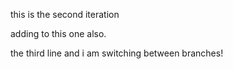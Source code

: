 this is the second iteration

adding to this one also.


the third line and i am switching between branches!